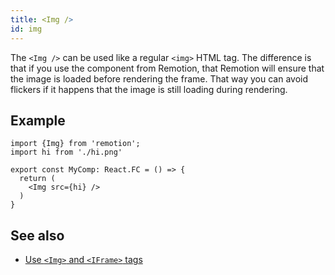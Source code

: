 ```yaml
---
title: <Img />
id: img
---
```


The `<Img />` can be used like a regular `<img>` HTML tag.
The difference is that if you use the component from Remotion, that Remotion will ensure that the image is loaded before rendering the frame. That way you can avoid flickers if it happens that the image is still loading during rendering.

## Example

```tsx
import {Img} from 'remotion';
import hi from './hi.png'

export const MyComp: React.FC = () => {
  return (
    <Img src={hi} />
  )
}

```

## See also

- [Use `<Img>` and `<IFrame>` tags](/docs/use-img-and-iframe)
